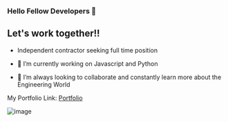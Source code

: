 ### Hello Fellow Developers 👋

## Let's work together!!

- Independent contractor seeking full time position 

- 🔭 I’m currently working on Javascript and Python 

- 👯 I’m always looking to collaborate and constantly learn more about the Engineering World


My Portfolio Link: [Portfolio](https://master.d1znzb3x0tcf14.amplifyapp.com/)

 

![image](https://user-images.githubusercontent.com/86543368/193711164-7d32bac8-9839-4888-be4b-e67bd6ed7053.png)

